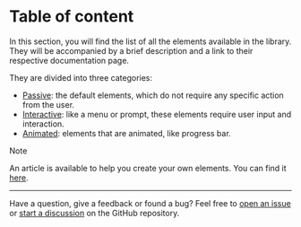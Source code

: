 # Table of content

In this section, you will find the list of all the elements available in the library. They will be accompanied by a brief description and a link to their respective documentation page.

They are divided into three categories:

- [Passive](/ConsoleAppVisuals/2-elements/passive.html): the default elements, which do not require any specific action from the user.
- [Interactive](/ConsoleAppVisuals/2-elements/interactive.html): like a menu or prompt, these elements require user input and interaction.
- [Animated](/ConsoleAppVisuals/2-elements/animated.html): elements that are animated, like progress bar.

> [!NOTE]
> An article is available to help you create your own elements. You can find it [here](/ConsoleAppVisuals/articles/create_element.html).

---

Have a question, give a feedback or found a bug? Feel free to [open an issue](https://github.com/MorganKryze/ConsoleAppVisuals/issues) or [start a discussion](https://github.com/MorganKryze/ConsoleAppVisuals/discussions) on the GitHub repository.
